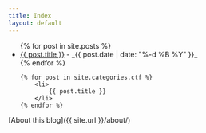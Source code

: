 ```yaml
---
title: Index
layout: default
---
```


<ul>
    {% for post in site.posts %}
        <li>
            <a href="{{ post.url }}">{{ post.title }}</a> - _{{ post.date | date: "%-d %B %Y" }}_
        </li>
    {% endfor %}

    {% for post in site.categories.ctf %}
        <li>
            {{ post.title }}
        </li>
    {% endfor %}
</ul>


[About this blog]({{ site.url }}/about/)